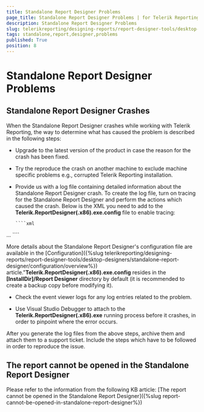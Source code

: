```yaml
---
title: Standalone Report Designer Problems
page_title: Standalone Report Designer Problems | for Telerik Reporting Documentation
description: Standalone Report Designer Problems
slug: telerikreporting/designing-reports/report-designer-tools/desktop-designers/standalone-report-designer/standalone-report-designer-problems
tags: standalone,report,designer,problems
published: True
position: 8
---
```


# Standalone Report Designer Problems

## Standalone Report Designer Crashes

When the Standalone Report Designer crashes while working with Telerik Reporting, the way to determine what has caused the problem is described in the following steps: 

* Upgrade to the latest version of the product in case the reason for the crash has been fixed.

* Try the reproduce the crash on another machine to exclude machine specific problems e.g., corrupted Telerik Reporting installation.

* Provide us with a log file containing detailed information about the Standalone Report Designer crash. To create the log file, turn on tracing for the Standalone Report Designer and perform the actions which caused the crash. Below is the XML you need to add to the __Telerik.ReportDesigner(.x86).exe.config__ file to enable tracing: 
    
      ````xml
<?xml version ="1.0"?>
<configuration>
 ...
    <system.diagnostics>
        <trace autoflush="true" indentsize="4">
          <listeners>
            <add name="myListener" type="System.Diagnostics.TextWriterTraceListener" initializeData="c:\temp\StandaloneDesigner.LOG" />
            <remove name="Default" />
          </listeners>
        </trace>
    </system.diagnostics>
</configuration>
````

More details about the Standalone Report Designer's configuration file are available in the [Configuration]({%slug telerikreporting/designing-reports/report-designer-tools/desktop-designers/standalone-report-designer/configuration/overview%}) article."__Telerik.ReportDesigner(.x86).exe.config__ resides in the __[InstallDir]/Report Designer__ directory by default (it is recommended to create a backup copy before modifying it). 

* Check the event viewer logs for any log entries related to the problem.

* Use Visual Studio Debugger to attach to the __Telerik.ReportDesigner(.x86).exe__ running process before it crashes, in order to pinpoint where the error occurs. 

After you generate the log files from the above steps, archive them and attach them to a support ticket. Include the steps which have to be followed in order to reproduce the issue. 

## The report cannot be opened in the Standalone Report Designer

Please refer to the information from the following KB article: [The report cannot be opened in the Standalone Report Designer]({%slug report-cannot-be-opened-in-standalone-report-designer%}) 
